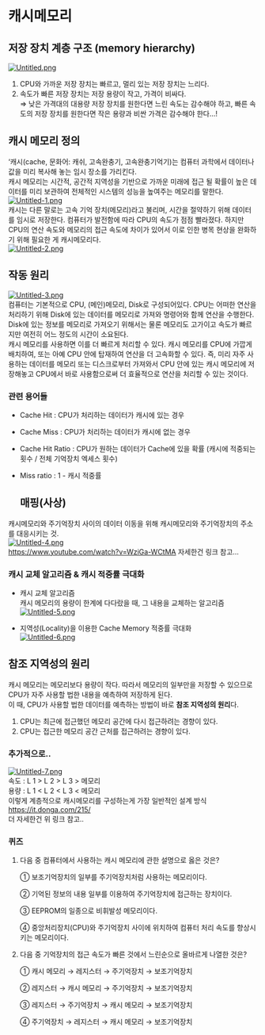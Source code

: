 # 캐시메모리

## 저장 장치 계층 구조 (memory hierarchy)
[![Untitled.png](https://i.postimg.cc/htxH7w4y/Untitled.png)](https://postimg.cc/jDx8pM7P) <br />
1. CPU와 가까운 저장 장치는 빠르고, 멀리 있는 저장 장치는 느리다.
2. 속도가 빠른 저장 장치는 저장 용량이 작고, 가격이 비싸다. <br/>
⇒ 낮은 가격대의 대용량 저장 장치를 원한다면 느린 속도는 감수해야 하고, 빠른 속도의 저장 장치를 원한다면 작은 용량과 비싼 가격은 감수해야 한다…!

## 캐시 메모리 정의
‘캐시(cache, 문화어: 캐쉬, 고속완충기, 고속완충기억기)는 컴퓨터 과학에서 데이터나 값을 미리 복사해 놓는 임시 장소를 가리킨다. <br/>
캐시 메모리는 시간적, 공간적 지역성을 기반으로 가까운 미래에 접근 될 확률이 높은 데이터를 미리 보관하여 전체적인 시스템의 성능을 높여주는 메모리를 말한다. <br/>
[![Untitled-1.png](https://i.postimg.cc/VLN78hbr/Untitled-1.png)](https://postimg.cc/mh0338jB)<br/>
캐시는 다른 말로는 고속 기억 장치(메모리)라고 불리며, 시간을 절약하기 위해 데이터를 임시로 저장한다. 컴퓨터가 발전함에 따라 CPU의 속도가 점점 빨라졌다. 하지만 CPU의 연산 속도와 메모리의 접근 속도에 차이가 있어서 이로 인한 병목 현상을 완화하기 위해 필요한 게 캐시메모리다.<br/>
[![Untitled-2.png](https://i.postimg.cc/vTCxCDVv/Untitled-2.png)](https://postimg.cc/JHchkrKy)<br/>

## 작동 원리
[![Untitled-3.png](https://i.postimg.cc/CLYRny45/Untitled-3.png)](https://postimg.cc/0rWkhBF1)<br/>
 컴퓨터는 기본적으로 CPU, (메인)메모리, Disk로 구성되어있다. CPU는 어떠한 연산을 처리하기 위해 Disk에 있는 데이터를 메모리로 가져와 명령어와 함께 연산을 수행한다. Disk에 있는 정보를 메모리로 가져오기 위해서는 물론 메모리도 고가이고 속도가 빠르지만 여전히 어느 정도의 시간이 소요된다.<br/>
 캐시 메모리를 사용하면 이를 더 빠르게 처리할 수 있다. 캐시 메모리를 CPU에 가깝게 배치하여, 또는 아예 CPU 안에 탑재하여 연산을 더 고속화할 수 있다. 즉, 미리 자주 사용하는 데이터를 메모리 또는 디스크로부터 가져와서 CPU 안에 있는 캐시 메모리에 저장해놓고 CPU에서 바로 사용함으로써 더 효율적으로 연산을 처리할 수 있는 것이다.<br/>

 ### 관련 용어들
 - Cache Hit : CPU가 처리하는 데이터가 캐시에 있는 경우
- Cache Miss : CPU가 처리하는 데이터가 캐시에 없는 경우
- Cache Hit Ratio : CPU가 원하는 데이터가 Cache에 있을 확률
   (캐시에 적중되는 횟수 / 전체 기억장치 엑세스 횟수)
- Miss ratio :  1 - 캐시 적중률

  ## 매핑(사상)
 캐시메모리와 주기억장치 사이의 데이터 이동을 위해 캐시메모리와 주기억장치의 주소를 대응시키는 것. <br/>
[![Untitled-4.png](https://i.postimg.cc/m2XTLKX0/Untitled-4.png)](https://postimg.cc/9r761gjp) <br/>
https://www.youtube.com/watch?v=WziGa-WCtMA 자세한건 링크 참고…

### 캐시 교체 알고리즘 &  캐시 적중률 극대화
- 캐시 교체 알고리즘 <br/>
캐시 메모리의 용량이 한계에 다다랐을 때, 그 내용을 교체하는 알고리즘<br/>
[![Untitled-5.png](https://i.postimg.cc/zDxsKKCh/Untitled-5.png)](https://postimg.cc/Sjz1pXtQ)

- 지역성(Locality)을 이용한 Cache Memory 적중률 극대화<br/>
[![Untitled-6.png](https://i.postimg.cc/FRRZ4dYt/Untitled-6.png)](https://postimg.cc/TyzmjPjQ)

## 참조 지역성의 원리
캐시 메모리는 메모리보다 용량이 작다. 따라서 메모리의 일부만을 저장할 수 있으므로 CPU가 자주 사용할 법한 내용을 예측하여 저장하게 된다.<br/>
이 때, CPU가 사용할 법한 데이터를 예측하는 방법이 바로 **참조 지역성의 원리**다.<br/>
1. CPU는 최근에 접근했던 메모리 공간에 다시 접근하려는 경향이 있다.
2. CPU는 접근한 메모리 공간 근처를 접근하려는 경향이 있다.

### 추가적으로..
[![Untitled-7.png](https://i.postimg.cc/bJBRNynZ/Untitled-7.png)](https://postimg.cc/342GtHnh) <br/>
속도 : L 1 > L 2 > L 3 > 메모리<br/>
용량 : L 1 < L 2 < L 3 < 메모리<br/>
이렇게 계층적으로 캐시메모리를 구성하는게 가장 일반적인 설계 방식<br/>
https://it.donga.com/215/  <br/>
더 자세한건 위 링크 참고..<br/>

### 퀴즈
1. 다음 중 컴퓨터에서 사용하는 캐시 메모리에 관한 설명으로 옳은 것은?
    
    ① 보조기억장치의 일부를 주기억장치처럼 사용하는 메모리이다.
    
    ② 기억된 정보의 내용 일부를 이용하여 주기억장치에 접근하는 장치이다.
    
    ③ EEPROM의 일종으로 비휘발성 메모리이다.
    
    ④ 중앙처리장치(CPU)와 주기억장치 사이에 위치하여 컴퓨터 처리 속도를 향상시키는 메모리이다.
    


1. 다음 중 기억장치의 접근 속도가 빠른 것에서 느린순으로 올바르게 나열한 것은?
    
    ① 캐시 메모리 → 레지스터 → 주기억장치 → 보조기억장치
    
    ② 레지스터 → 캐시 메모리 → 주기억장치 → 보조기억장치
    
    ③ 레지스터 → 주기억장치 → 캐시 메모리 → 보조기억장치
    
    ④ 주기억장치 → 레지스터 → 캐시 메모리 → 보조기억장치
    










  
